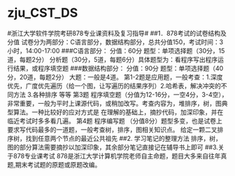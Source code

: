 # zju_CST_DS
#浙江大学软件学院考研878专业课资料及复习指导#
##1．878考试的试卷结构及分值
试卷分为两部分：C语言部分，数据结构部分，总共分值150，考试时间：3小时，14:00-17:00 
###C语言部分：
	分值：60分 
	题型：单项选择题（30分，15道，每题2分）
		  分析题（30分，5道，每题6分）具体题型为：看程序写出程序运行结果，或程序填空题
###数据结构部分：
	分值：90分
	题型：单项选择题（40分，20道，每题2分）
		  大题：一般是4道。
	第1-2题是应用题，一般考查：1.深度优先，广度优先遍历（给一个图，让写遍历的结果序列）2.哈希表，解决冲突的不同方法 
	3.各种排序 等等
	第3题 程序填空题（分值为12-16分，一空4分，3-4空），非常重要，一般为平时上课源代码，或稍加改写。考查内容为，堆排序，树，图典型算法。一种比较好的应对方式是 在理解的基础上，摘抄代码，加深印象，并在临近考试时多多看几遍。
	第4题 程序编写题 （分值8分）题型多变，也是试卷上要求写代码最多的一道题，一般考查树，排序，图相关知识点。
给定一颗二叉排序树，找到任意两个节点的最近公共祖先
##2. 学习笔记的整理方法
	排序，树，图的部分算法需要摘抄以加深印象，其余部分笔记直接记在辅导书上即可
##3.关于878专业课考试
 	878是浙江大学计算机学院老师自主命题，题目大多来自往年真题,期末考试题的原题或原题改编。

